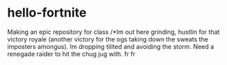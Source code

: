# hello-fortnite
Making an epic repository for class 
/*Im out here grinding, hustlin for that victory royale (another victory for the ogs taking down the sweats the imposters amongus). Im dropping tilited and avoiding the storm. Need a renegade raider to hit the chug jug with. fr fr 
